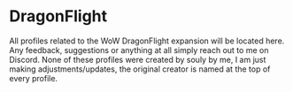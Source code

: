 # DragonFlight
All profiles related to the WoW DragonFlight expansion will be located here.
Any feedback, suggestions or anything at all simply reach out to me on Discord.
None of these profiles were created by souly by me, I am just making adjustments/updates, the original creator is named at the top of every profile.
